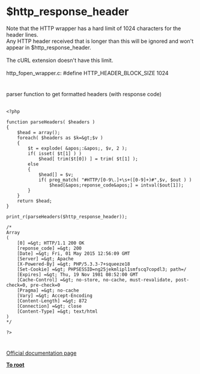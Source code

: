 # $http_response_header



Note that the HTTP wrapper has a hard limit of 1024 characters for the header lines.<br>Any HTTP header received that is longer than this will be ignored and won&apos;t appear in $http_response_header.<br><br>The cURL extension doesn&apos;t have this limit.<br><br>http_fopen_wrapper.c: #define HTTP_HEADER_BLOCK_SIZE 1024  

#

parser function to get formatted headers (with response code)<br><br>

```
<?php

function parseHeaders( $headers )
{
    $head = array();
    foreach( $headers as $k=&gt;$v )
    {
        $t = explode( &apos;:&apos;, $v, 2 );
        if( isset( $t[1] ) )
            $head[ trim($t[0]) ] = trim( $t[1] );
        else
        {
            $head[] = $v;
            if( preg_match( "#HTTP/[0-9\.]+\s+([0-9]+)#",$v, $out ) )
                $head[&apos;reponse_code&apos;] = intval($out[1]);
        }
    }
    return $head;
}

print_r(parseHeaders($http_response_header));

/*
Array
(
    [0] =&gt; HTTP/1.1 200 OK
    [reponse_code] =&gt; 200
    [Date] =&gt; Fri, 01 May 2015 12:56:09 GMT
    [Server] =&gt; Apache
    [X-Powered-By] =&gt; PHP/5.3.3-7+squeeze18
    [Set-Cookie] =&gt; PHPSESSID=ng25jekmlipl1smfscq7copdl3; path=/
    [Expires] =&gt; Thu, 19 Nov 1981 08:52:00 GMT
    [Cache-Control] =&gt; no-store, no-cache, must-revalidate, post-check=0, pre-check=0
    [Pragma] =&gt; no-cache
    [Vary] =&gt; Accept-Encoding
    [Content-Length] =&gt; 872
    [Connection] =&gt; close
    [Content-Type] =&gt; text/html
)
*/

?>
```
  

#

[Official documentation page](https://www.php.net/manual/en/reserved.variables.httpresponseheader.php)

**[To root](/README.md)**